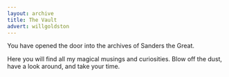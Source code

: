 ```yaml
---
layout: archive
title: The Vault
advert: willgoldston
---
```

You have opened the door into the archives of Sanders the Great. 

Here you will find all my magical musings and curiosities. 
Blow off the dust, have a look around, and take your time.
